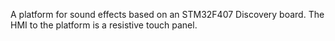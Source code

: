 A platform for sound effects based on an STM32F407 Discovery board. The HMI to the platform is a resistive touch panel.
